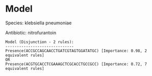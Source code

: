 
# Model

Species: klebsiella pneumoniae

Antibiotic: nitrofurantoin

```
Model (Disjunction - 2 rules):
------------------------------
Presence(ACCGCCAGCAACCTGATCGTAGTGGATATGC) [Importance: 0.98, 2 equivalent rules]
OR
Presence(ACGTGCACCTCGAAAGCTCGCACCTGCCGCC) [Importance: 0.72, 7 equivalent rules]

```


